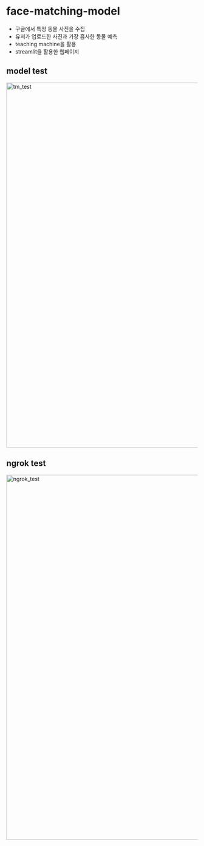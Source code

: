 # face-matching-model
- 구글에서 특정 동물 사진을 수집 
- 유저가 업로드한 사진과 가장 흡사한 동물 예측
- teaching machine을 활용
- streamlit을 활용한 웹페이지

## model test

<img width="960" alt="tm_test" src="https://user-images.githubusercontent.com/75469383/154939850-30bfa402-09aa-43d3-9652-8f1135106245.png">

## ngrok test

<img width="960" alt="ngrok_test" src="https://user-images.githubusercontent.com/75469383/154940036-f052ac8f-c4a7-41b1-86a2-743ba1a7acaf.png">
